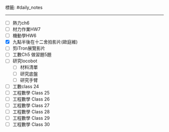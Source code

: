 標籤: #daily_notes 

---

- [ ] 熱力ch6
- [ ] 材力作業HW7
- [ ] 機動學HW6
- [x] 九點半後在十二舍拍影片(歐庭維)
- [ ] 剪iTron展覽影片
- [ ] 工數Ch5 做習題5題
- [ ] 研究locobot
	- [ ] 材料清單
	- [ ] 研究底盤
	- [ ] 研究手臂
- [ ] 工數class 24
- [ ] 工程數學 Class 25
- [ ] 工程數學 Class 26
- [ ] 工程數學 Class 27
- [ ] 工程數學 Class 28
- [ ] 工程數學 Class 29
- [ ] 工程數學 Class 30